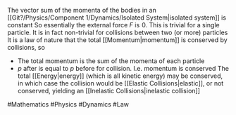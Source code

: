 The vector sum of the momenta of the bodies in an [[Git?/Physics/Component 1/Dynamics/Isolated System|isolated system]] is constant
So essentially the external force $F$ is $\hspace{0pt}0$. This is trivial for a single particle. It is in fact non-trivial for collisions between two (or more) particles
It is a law of nature that the total [[Momentum|momentum]] is conserved by collisions, so
- The total momentum is the sum of the momenta of each particle
- $p$ after is equal to $p$ before for collision. I.e. momentum is conserved
The total [[Energy|energy]] (which is all kinetic energy) may be conserved, in which case the collision would be [[Elastic Collisions|elastic]], or not conserved, yielding an [[Inelastic Collisions|inelastic collision]] 


#Mathematics #Physics #Dynamics #Law